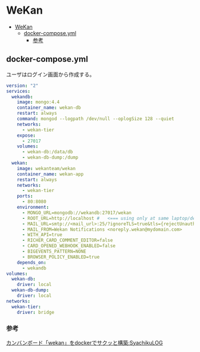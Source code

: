 # WeKan

- [WeKan](#wekan)
  - [docker-compose.yml](#docker-composeyml)
    - [参考](#参考)

## docker-compose.yml

ユーザはログイン画面から作成する。

``` yml
version: "2"
services:
  wekandb:
    image: mongo:4.4
    container_name: wekan-db
    restart: always
    command: mongod --logpath /dev/null --oplogSize 128 --quiet
    networks:
      - wekan-tier
    expose:
      - 27017
    volumes:
      - wekan-db:/data/db
      - wekan-db-dump:/dump
  wekan:
    image: wekanteam/wekan
    container_name: wekan-app
    restart: always
    networks:
      - wekan-tier
    ports:
      - 80:8080
    environment:
      - MONGO_URL=mongodb://wekandb:27017/wekan
      - ROOT_URL=http://localhost #   <=== using only at same laptop/desktop where Wekan is installed
      - MAIL_URL=smtp://<mail_url>:25/?ignoreTLS=true&tls={rejectUnauthorized:false}
      - MAIL_FROM=Wekan Notifications <noreply.wekan@mydomain.com>
      - WITH_API=true
      - RICHER_CARD_COMMENT_EDITOR=false
      - CARD_OPENED_WEBHOOK_ENABLED=false
      - BIGEVENTS_PATTERN=NONE
      - BROWSER_POLICY_ENABLED=true
    depends_on:
      - wekandb
volumes:
  wekan-db:
    driver: local
  wekan-db-dump:
    driver: local
networks:
  wekan-tier:
    driver: bridge
```

### 参考

[カンバンボード「wekan」をdockerでサクッと構築:SyachikuLOG](https://syachiku.net/%E3%82%AB%E3%83%B3%E3%83%90%E3%83%B3%E3%83%9C%E3%83%BC%E3%83%89%E3%80%8Cwekan%E3%80%8D%E3%82%92docker%E3%81%A7%E3%82%B5%E3%82%AF%E3%83%83%E3%81%A8%E6%A7%8B%E7%AF%89/)